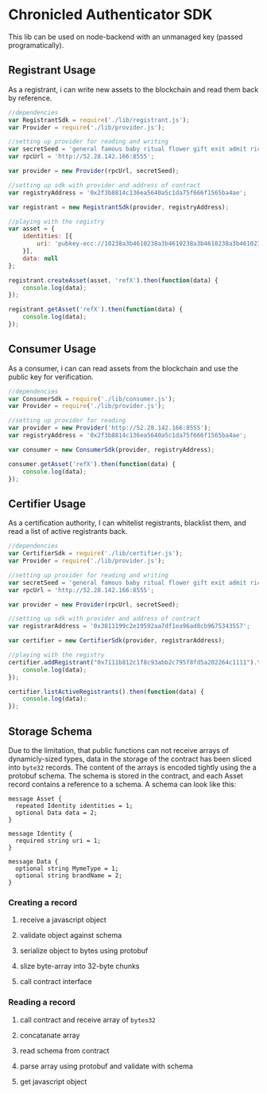 # Chronicled Authenticator SDK

This lib can be used on node-backend with an unmanaged key (passed programatically).

## Registrant Usage

As a registrant, i can write new assets to the blockchain and read them back by reference.

```js
//dependencies
var RegistrantSdk = require('./lib/registrant.js');
var Provider = require('./lib/provider.js');

//setting up provider for reading and writing
var secretSeed = 'general famous baby ritual flower gift exit admit rice order addict cash';
var rpcUrl = 'http://52.28.142.166:8555';

var provider = new Provider(rpcUrl, secretSeed);

//setting up sdk with provider and address of contract
var registryAddress = '0x2f3b8814c136ea5640a5c1da75f666f1565ba4ae';

var registrant = new RegistrantSdk(provider, registryAddress);

//playing with the registry
var asset = {
    identities: [{
        uri: 'pubkey-ecc://10238a3b4610238a3b4610238a3b4610238a3b4610238a3b46'
    }],
    data: null
};

registrant.createAsset(asset, 'refX').then(function(data) {
    console.log(data);
});

registrant.getAsset('refX').then(function(data) {
    console.log(data);
});
```

## Consumer Usage

As a consumer, i can can read assets from the blockchain and use the public key for verification.
```js
//dependencies
var ConsumerSdk = require('./lib/consumer.js');
var Provider = require('./lib/provider.js');

//setting up provider for reading
var provider = new Provider('http://52.28.142.166:8555');
var registryAddress = '0x2f3b8814c136ea5640a5c1da75f666f1565ba4ae';

var consumer = new ConsumerSdk(provider, registryAddress);

consumer.getAsset('refX').then(function(data) {
    console.log(data);
});
```

## Certifier Usage

As a certification authority, I can whitelist registrants, blacklist them, and read a list of active registrants back.

```js
//dependencies
var CertifierSdk = require('./lib/certifier.js');
var Provider = require('./lib/provider.js');

//setting up provider for reading and writing
var secretSeed = 'general famous baby ritual flower gift exit admit rice order addict cash';
var rpcUrl = 'http://52.28.142.166:8555';

var provider = new Provider(rpcUrl, secretSeed);

//setting up sdk with provider and address of contract
var registrarAddress = '0x3811199c2e19592aa7df1ea96ad8cb9675343557';

var certifier = new CertifierSdk(provider, registrarAddress);

//playing with the registry
certifier.addRegistrant("0x7111b812c1f8c93abb2c795f8fd5a202264c1111").then(function(data) {
    console.log(data);
});

certifier.listActiveRegistrants().then(function(data) {
    console.log(data);
});

```

## Storage Schema

Due to the limitation, that public functions can not receive arrays of dynamicly-sized types, data in the storage of the contract has been sliced into `byte32` records. The content of the arrays is encoded tightly using the a protobuf schema. The schema is stored in the contract, and each Asset record contains a reference to a schema. A schema can look like this:

```
message Asset {    
  repeated Identity identities = 1; 
  optional Data data = 2;           
}                                   
                                    
message Identity {                  
  required string uri = 1;          
}                                   
                                    
message Data {                      
  optional string MymeType = 1;     
  optional string brandName = 2;    
}
```

### Creating a record

1. receive a javascript object

2. validate object against schema

3. serialize object to bytes using protobuf

4. slize byte-array into 32-byte chunks

5. call contract interface

### Reading a record

1. call contract and receive array of `bytes32`

2. concatanate array

3. read schema from contract

4. parse array using protobuf and validate with schema

5. get javascript object
